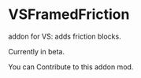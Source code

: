 # VSFramedFriction
addon for VS: adds friction blocks.

Currently in beta.

You can Contribute to this addon mod.
